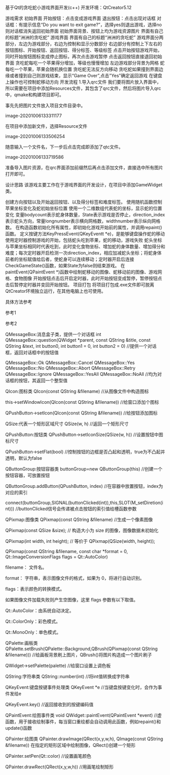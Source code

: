基于Qt的贪吃蛇小游戏界面开发(c++)
开发环境：QtCreator5.12

游戏需求
初始界面
开始按钮：点击变成游戏界面
退出按钮：点击出现对话框
对话框：有提示信息“Do you want to exit game?”，选择yes则退出游戏，选择no则对话框消失返回初始界面
初始界面背景、按钮上均为游戏资源图片
界面有自己的标题“洲洲的贪吃蛇”
游戏界面
界面有自己的标题“洲洲的贪吃蛇”
游戏界面分两部分，左边为游戏部分，右边为控制和显示分数部分
右边部分有控制上下左右的按钮图标、开始按钮、返回按钮、得分标签、等级标签
点击开始按钮游戏开始，同时开始按钮图标变成停止图标，再次点击游戏暂停
点击返回按钮直接退回初始界面
贪吃蛇每吃一个苹果得分增加，等级也慢慢增加
左边游戏部分背景为网格
蛇每吃一个苹果，苹果会随机换位置
贪吃蛇无法反方向移动
贪吃蛇如果撞到界面边缘或者撞到自己则游戏结束，显示“Game Over”,点击"Yes"确定返回游戏
在键盘上操作也可控制蛇移动方向
开发流程
1.导入qrc文件
我们要将图片放入界面中，所以需要在项目中添加Resources文件，其包含了qrc文件，然后将图片导入qrc中，qmake和构建项目即可。

事先先把图片文件放入项目文件目录中。

image-20201006133311177

在项目中添加新文件，选择Resource文件

image-20201006133506254

随意输入一个文件名，下一步后点击完成即添加了qtc文件。

image-20201006133719586

准备导入图片资源，在qrc界面添加前缀然后再点击添加文件，直接选中所有图片打开即可。

设计思路
该游戏主要工作在于游戏界面的开发设计，在项目中添加GameWidget类。

创建方向按钮以及开始返回按钮、以及得分标签和难度标签。
使用随机函数控制苹果坐标变化及蛇初始坐标位置
使用一个二维数组代表蛇的坐标，显示蛇的位置变化
变量bodycount表示蛇身体数量，State表示游戏是否停止，direction_index表示蛇头方向，常量longnumber表示横向网格数，widthnumber表示纵向网格数。
在构造函数初始化所有属性，即初始化游戏开始前的属性，并调用repaint()函数。
定义按键方法KeyPressEvent(QKeyEventt *e)，是能够键盘操作蛇的移动
使用定时器控制游戏的开始，包括蛇头吃到苹果，蛇的移动，游戏失败
蛇头坐标与苹果坐标相同时代表吃到，此时变化食物坐标、增加蛇的身体数量、增加得分和难度；每次定时器开启检测一次direction_index，相应加减蛇头坐标；将蛇身体前者的坐标赋值给后者，使蛇身可以连续移动；定时器开启后连接CheckGameState()函数，如果State为false则结束游戏。
在paintEvent(QPaintEvent *)函数中绘制蛇移动的图像、蛇移动前的图像、游戏网格、食物图像
开始按钮点击后开启定时器，此时开始按钮变成暂停，暂停按钮点击后暂停定时器并变回开始按钮。
项目打包
将项目打包成.exe文件即可脱离QtCreator环境独立运行，在其他电脑上也可使用。

具体方法参考

参考1

参考2

QMessageBox:消息盒子类，提供一个对话框
int QMessageBox::question(QWidget *parent, const QString &title, const QString &text, int button0, int button1 = 0, int button2 = 0) //提供一个对话框，返回对话框中的按钮值

QMessageBox::Ok QMessageBox::Cancel QMessageBox::Yes QMessageBox::No QMessageBox::Abort QMessageBox::Retry QMessageBox::Ignore QMessageBox::YesAll QMessageBox::NoAll //均为对话框的按钮，其返回一个整型值

QIcon:图标类
QIcon(const QString &filename) //从图像文件中构造图标

this->setWindowIcon(QIcon(const QString &filename)) //给窗口添加个图标

QPushButton->setIcon(QIcon(const QString &filename)) //给按钮添加图标

QSize:代表一个矩形区域尺寸
QSize(w, h) //返回一个矩形尺寸

QPushButton:按钮类
QPushButton->setIconSize(QSize(w, h)) //设置按钮中图标尺寸

QPushButton->setFlat(bool) //控制按钮的边框是否凸起和透明，true为不凸起并透明，默认为false

QButtonGroup:按钮容器类
buttonGroup=new QButtonGroup(this) //创建一个按钮容器，可放置按钮

QButtonGroup.addButton(QPushButton, index) //在容器中放置按钮，index为对应的索引

connect(buttonGroup,SIGNAL(buttonClicked(int)),this,SLOT(M_setDiretion(int))) //buttonClicked信号会传递被点击按钮的索引值给槽函数参数

QPixmap:图像类
QPixmap(const QString &filename) //生成一个像素图像

QPixmap(const QSize &size); // 构造大小为 size 的图像，图像数据未初始化

QPixmap(int width, int height); // 等价于 QPixmap(QSize(width, height));

QPixmap(const QString &filename, const char *format = 0, Qt::ImageConversionFlags flags = Qt::AutoColor)

filename： 文件名。

format： 字符串，表示图像文件的格式，如果为 0，将进行自动识别。

flags：表示颜色的转换模式。

如果图像文件加载失败则产生空图像，这里 flags 参数有以下取值。

Qt::AutoColor：由系统自动决定。

Qt::ColorOnly：彩色模式。

Qt::MonoOnly：单色模式。

QPalette:画板类
QPalette.setBrush(QPalette::Background,QBrush(QPixmap(const QString &filename))) //给画板背景刷上图片，QBrush()将图片构造成一个图片刷子

QWidget->setPalette(palette) //给窗口设置上调色板

QString:字符串类
QString::number(int) //将int值转换成字符串

QKeyEvent:键盘按键事件处理类
QKeyEvent *e //当键盘按键变化时，会作为事件发给e

QKeyEvent.key() //返回接收到的按键编码值

QPaintEvent:绘图事件类
void QWidget::paintEvent(QPaintEvent *event) //虚函数，用于接收绘制事件，每当窗口重绘都会自动调用此函数，例如repaint()和update()函数

QPainter:绘图类
QPainter.drawImage(QRect(x,y,w,h), QImage(const QString &filename)) 在指定的矩形区域中绘制图像，QRect()创建一个矩形

QPainter.setPen(Qt::color) //设置画笔颜色

QPainter.drawRect(QRect(x,y,w,h)) //用画笔绘制矩形
